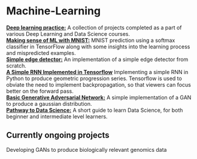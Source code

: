 # Machine-Learning
__[Deep learning practice:](https://github.com/kjkjindal/Machine-Learning/tree/master/Deep%20learning%20practice)__ A collection of projects completed as a part of various Deep Learning and Data Science courses.<br/>
__[Making sense of ML with MNIST:](https://github.com/kjkjindal/Machine-Learning/blob/master/Making%20sense%20of%20ML%20with%20MNIST.ipynb)__ MNIST prediction using a softmax classifier in TensorFlow along with some insights into the learning process and mispredicted examples.<br/>
__[Simple edge detector:](https://github.com/kjkjindal/Machine-Learning/blob/master/Simple%20Edge%20Detector.ipynb)__ An implementation of a simple edge detector from scratch.<br/>
__[A Simple RNN Implemented in Tensorflow](https://github.com/kjkjindal/Machine-Learning/blob/master/A%20simple%20RNN%20implelented%20in%20TensorFlow.ipynb)__ Implementing a simple RNN in Python to produce geometric progression series. Tensorflow is used to obviate the need to implement backpropagation, so that viewers can focus better on the forward pass.<br/>
__[Basic Generative Adversarial Network:](https://github.com/kjkjindal/Machine-Learning/blob/master/basic%20GAN.ipynb)__ A simple implementation of a GAN to produce a gaussian distribution.<br/>
__[Pathway to Data Science:](https://github.com/kjkjindal/Machine-Learning/blob/master/Pathway%20to%20Data%20Science.ipynb)__ A short guide to learn Data Science, for both beginner and intermediate level learners.<br/>


## Currently ongoing projects
Developing GANs to produce biologically relevant genomics data<br/>
